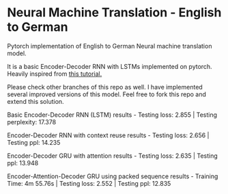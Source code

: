 # Neural Machine Translation - English to German
Pytorch implementation of English to German Neural machine translation model.

It is a basic Encoder-Decoder RNN with LSTMs implemented on pytorch. Heavily inspired from [this tutorial.](https://github.com/bentrevett/pytorch-seq2seq)

Please check other branches of this repo as well. I have implemented several improved versions of this model.
Feel free to fork this repo and extend this solution. 

Basic Encoder-Decoder RNN (LSTM) results - Testing loss: 2.855 | Testing perplexity:  17.378

Encoder-Decoder RNN with context reuse results - Testing loss: 2.656 | Testing ppl:  14.235

Encoder-Decoder GRU with attention results - Testing loss: 2.635 | Testing ppl:  13.948

Encoder-Attention-Decoder GRU using packed sequence results - Training Time: 4m 55.76s | Testing loss: 2.552 | Testing
 ppl:  12.835